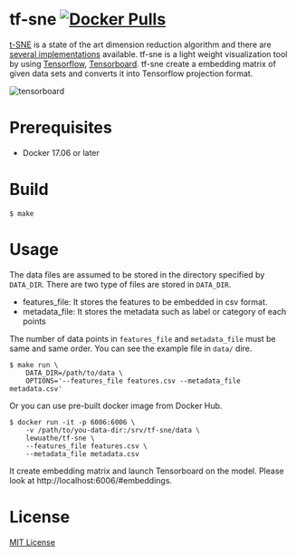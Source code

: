 tf-sne [![Docker Pulls](https://img.shields.io/docker/pulls/lewuathe/tf-sne.svg)](https://hub.docker.com/r/lewuathe/tf-sne/)
====

[t-SNE](https://lvdmaaten.github.io/tsne/) is a state of the art dimension reduction algorithm and 
there are [several implementations](http://scikit-learn.org/stable/modules/generated/sklearn.manifold.TSNE.html) available.
tf-sne is a light weight visualization tool by using [Tensorflow](http://tensorflow.org/), [Tensorboard](https://www.tensorflow.org/get_started/embedding_viz). tf-sne create a embedding matrix of given data sets and converts 
it into Tensorflow projection format.      

![tensorboard](tensorboard.gif)

# Prerequisites

* Docker 17.06 or later

# Build

```
$ make
```

# Usage

The data files are assumed to be stored in the directory specified by `DATA_DIR`. There are two type of files are stored in `DATA_DIR`.

* features_file: It stores the features to be embedded in csv format.
* metadata_file: It stores the metadata such as label or category of each points

The number of data points in `features_file` and `metadata_file` must be same and same order.
You can see the example file in `data/` dire.

```
$ make run \
    DATA_DIR=/path/to/data \
    OPTIONS='--features_file features.csv --metadata_file metadata.csv'
```

Or you can use pre-built docker image from Docker Hub.


```
$ docker run -it -p 6006:6006 \
    -v /path/to/you-data-dir:/srv/tf-sne/data \
    lewuathe/tf-sne \
    --features_file features.csv \
    --metadata_file metadata.csv
```

It create embedding matrix and launch Tensorboard on the model. Please look at http://localhost:6006/#embeddings.

# License

[MIT License](https://opensource.org/licenses/MIT)


